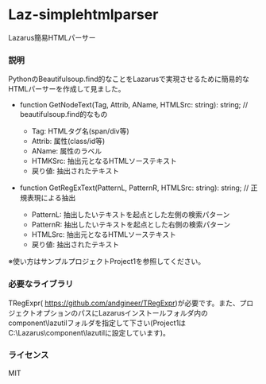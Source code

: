 # Laz-simplehtmlparser
Lazarus簡易HTMLパーサー

### 説明
PythonのBeautifulsoup.find的なことをLazarusで実現させるために簡易的なHTMLパーサーを作成して見ました。
+ function GetNodeText(Tag, Attrib, AName, HTMLSrc: string): string; // beautifulsoup.find的なもの
  + Tag: HTMLタグ名(span/div等)
  + Attrib: 属性(class/id等)
  + AName: 属性のラベル
  + HTMKSrc: 抽出元となるHTMLソーステキスト
  + 戻り値: 抽出されたテキスト
  
+ function GetRegExText(PatternL, PatternR, HTMLSrc: string): string; // 正規表現による抽出
  + PatternL: 抽出したいテキストを起点とした左側の検索パターン
  + PatternR: 抽出したいテキストを起点とした右側の検索パターン
  + HTMLSrc: 抽出元となるHTMLソーステキスト
  + 戻り値: 抽出されたテキスト
 

※使い方はサンプルプロジェクトProject1を参照してください。

### 必要なライブラリ
TRegExpr( https://github.com/andgineer/TRegExpr)が必要です。また、プロジェクトオプションのパスにLazarusインストールフォルダ内のcomponent\lazutilフォルダを指定して下さい(Project1はC:\Lazarus\component\lazutilに設定しています)。

### ライセンス
MIT
